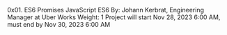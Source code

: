 0x01. ES6 Promises
JavaScript
ES6
 By: Johann Kerbrat, Engineering Manager at Uber Works
 Weight: 1
 Project will start Nov 28, 2023 6:00 AM, must end by Nov 30, 2023 6:00 AM